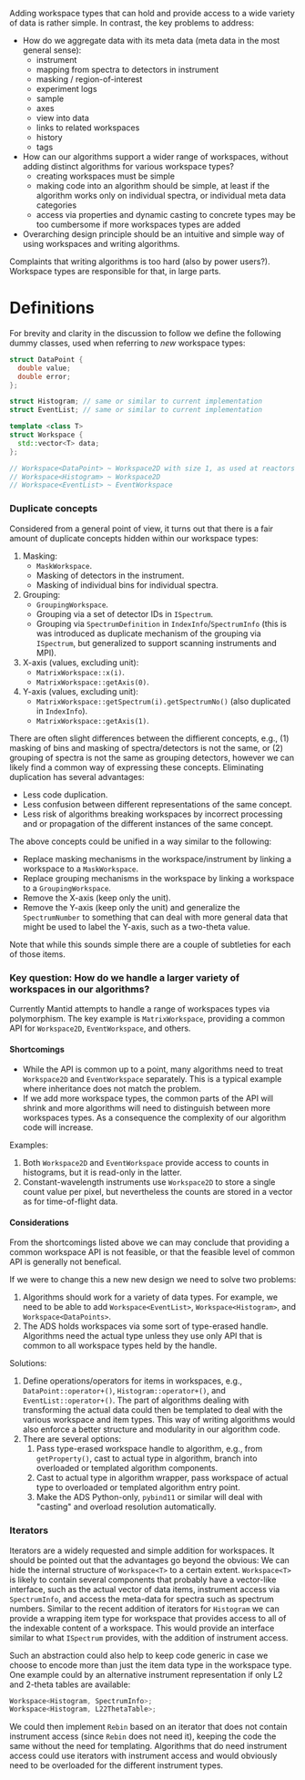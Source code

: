 Adding workspace types that can hold and provide access to a wide variety of data is rather simple.
In contrast, the key problems to address:
- How do we aggregate data with its meta data (meta data in the most general sense):
  - instrument
  - mapping from spectra to detectors in instrument
  - masking / region-of-interest
  - experiment logs
  - sample
  - axes
  - view into data
  - links to related workspaces
  - history
  - tags
- How can our algorithms support a wider range of workspaces, without adding distinct algorithms for various workspace types?
  - creating workspaces must be simple
  - making code into an algorithm should be simple, at least if the algorithm works only on individual spectra, or individual meta data categories 
  - access via properties and dynamic casting to concrete types may be too cumbersome if more workspaces types are added
- Overarching design principle should be an intuitive and simple way of using workspaces and writing algorithms.

Complaints that writing algorithms is too hard (also by power users?). Workspace types are responsible for that, in large parts.

# Definitions

For brevity and clarity in the discussion to follow we define the following dummy classes, used when referring to *new* workspace types:
```c++
struct DataPoint {
  double value;
  double error;
};

struct Histogram; // same or similar to current implementation
struct EventList; // same or similar to current implementation

template <class T>
struct Workspace {
  std::vector<T> data;
};

// Workspace<DataPoint> ~ Workspace2D with size 1, as used at reactors
// Workspace<Histogram> ~ Workspace2D
// Workspace<EventList> ~ EventWorkspace
```

### Duplicate concepts

Considered from a general point of view, it turns out that there is a fair amount of duplicate concepts hidden within our workspace types:

1. Masking:
   - `MaskWorkspace`.
   - Masking of detectors in the instrument.
   - Masking of individual bins for individual spectra.
2. Grouping:
   - `GroupingWorkspace`.
   - Grouping via a set of detector IDs in `ISpectrum`.
   - Grouping via `SpectrumDefinition` in `IndexInfo`/`SpectrumInfo` (this is was introduced as duplicate mechanism of the grouping via `ISpectrum`, but generalized to support scanning instruments and MPI).
3. X-axis (values, excluding unit):
   - `MatrixWorkspace::x(i)`.
   - `MatrixWorkspace::getAxis(0)`.
4. Y-axis (values, excluding unit):
   - `MatrixWorkspace::getSpectrum(i).getSpectrumNo()` (also duplicated in `IndexInfo`).
   - `MatrixWorkspace::getAxis(1)`.

There are often slight differences between the diffierent concepts, e.g., (1) masking of bins and masking of spectra/detectors is not the same, or (2) grouping of spectra is not the same as grouping detectors, however we can likely find a common way of expressing these concepts.
Eliminating duplication has several advantages:
- Less code duplication.
- Less confusion between different representations of the same concept.
- Less risk of algorithms breaking workspaces by incorrect processing and or propagation of the different instances of the same concept.

The above concepts could be unified in a way similar to the following:
- Replace masking mechanisms in the workspace/instrument by linking a workspace to a `MaskWorkspace`.
- Replace grouping mechanisms in the workspace by linking a workspace to a `GroupingWorkspace`.
- Remove the X-axis (keep only the unit).
- Remove the Y-axis (keep only the unit) and generalize the `SpectrumNumber` to something that can deal with more general data that might be used to label the Y-axis, such as a two-theta value.

Note that while this sounds simple there are a couple of subtleties for each of those items.

### Key question: How do we handle a larger variety of workspaces in our algorithms?

Currently Mantid attempts to handle a range of workspaces types via polymorphism.
The key example is `MatrixWorkspace`, providing a common API for `Workspace2D`, `EventWorkspace`, and others.

#### Shortcomings

- While the API is common up to a point, many algorithms need to treat `Workspace2D` and `EventWorkspace` separately.
  This is a typical example where inheritance does not match the problem.
- If we add more workspace types, the common parts of the API will shrink and more algorithms will need to distinguish between more workspaces types.
  As a consequence the complexity of our algorithm code will increase.

Examples:
1. Both `Workspace2D` and `EventWorkspace` provide access to counts in histograms, but it is read-only in the latter.
2. Constant-wavelength instruments use `Workspace2D` to store a single count value per pixel, but nevertheless the counts are stored in a vector as for time-of-flight data.

#### Considerations

From the shortcomings listed above we can may conclude that providing a common workspace API is not feasible, or that the feasible level of common API is generally not benefical.

If we were to change this a new new design we need to solve two problems:

1. Algorithms should work for a variety of data types. For example, we need to be able to add `Workspace<EventList>`, `Workspace<Histogram>`, and `Workspace<DataPoints>`.
2. The ADS holds workspaces via some sort of type-erased handle.
  Algorithms need the actual type unless they use only API that is common to all workspace types held by the handle.

Solutions:

1. Define operations/operators for items in workspaces, e.g., `DataPoint::operator+()`, `Histogram::operator+()`, and `EventList::operator+()`.
  The part of algorithms dealing with transforming the actual data could then be templated to deal with the various workspace and item types.
  This way of writing algorithms would also enforce a better structure and modularity in our algorithm code.
2. There are several options:
   1. Pass type-erased workspace handle to algorithm, e.g., from `getProperty()`, cast to actual type in algorithm, branch into overloaded or templated algorithm components.
   2. Cast to actual type in algorithm wrapper, pass workspace of actual type to overloaded or templated algorithm entry point.
   3. Make the ADS Python-only, `pybind11` or similar will deal with "casting" and overload resolution automatically.

### Iterators

Iterators are a widely requested and simple addition for workspaces.
It should be pointed out that the advantages go beyond the obvious:
We can hide the internal structure of `Workspace<T>` to a certain extent.
`Workspace<T>` is likely to contain several components that probably have a vector-like interface, such as the actual vector of data items, instrument access via `SpectrumInfo`, and access the meta-data for spectra such as spectrum numbers.
Similar to the recent addition of iterators for `Histogram` we can provide a wrapping item type for workspace that provides access to all of the indexable content of a workspace.
This would provide an interface similar to what `ISpectrum` provides, with the addition of instrument access.

Such an abstraction could also help to keep code generic in case we choose to encode more than just the item data type in the workspace type.
One example could by an alternative instrument representation if only L2 and 2-theta tables are available:
```cpp
Workspace<Histogram, SpectrumInfo>;
Workspace<Histogram, L22ThetaTable>;
```
We could then implement `Rebin` based on an iterator that does not contain instrument access (since `Rebin` does not need it), keeping the code the same without the need for templating.
Algorithms that do need instrument access could use iterators with instrument access and would obviously need to be overloaded for the different instrument types.
